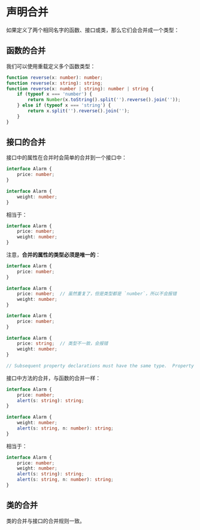 # 声明合并

如果定义了两个相同名字的函数、接口或类，那么它们会合并成一个类型：

## 函数的合并

我们可以使用重载定义多个函数类型：

``` typescript
function reverse(x: number): number;
function reverse(x: string): string;
function reverse(x: number | string): number | string {
	if (typeof x === 'number') {
		return Number(x.toString().split('').reverse().join(''));
	} else if (typeof x === 'string') {
		return x.split('').reverse().join('');
	}
}
```

## 接口的合并

接口中的属性在合并时会简单的合并到一个接口中：

``` typescript
interface Alarm {
	price: number;
}
 
interface Alarm {
	weight: number;
}
```

相当于：

``` typescript
interface Alarm {
	price: number;
	weight: number;
}
```

注意，**合并的属性的类型必须是唯一的**：

``` typescript
interface Alarm {
	price: number;
}
 
interface Alarm {
	price: number;  // 虽然重复了，但是类型都是 `number`，所以不会报错
	weight: number;
}
```

``` typescript
interface Alarm {
	price: number;
}
 
interface Alarm {
	price: string;  // 类型不一致，会报错
	weight: number;
}
 
// Subsequent property declarations must have the same type.  Property 'price' must be of type 'number', but here has type 'string'.
```

接口中方法的合并，与函数的合并一样：

``` typescript
interface Alarm {
	price: number;
	alert(s: string): string;
}
 
interface Alarm {
	weight: number;
	alert(s: string, n: number): string;
}
```

相当于：

``` typescript
interface Alarm {
	price: number;
	weight: number;
	alert(s: string): string;
	alert(s: string, n: number): string;
}
```

## 类的合并

类的合并与接口的合并规则一致。